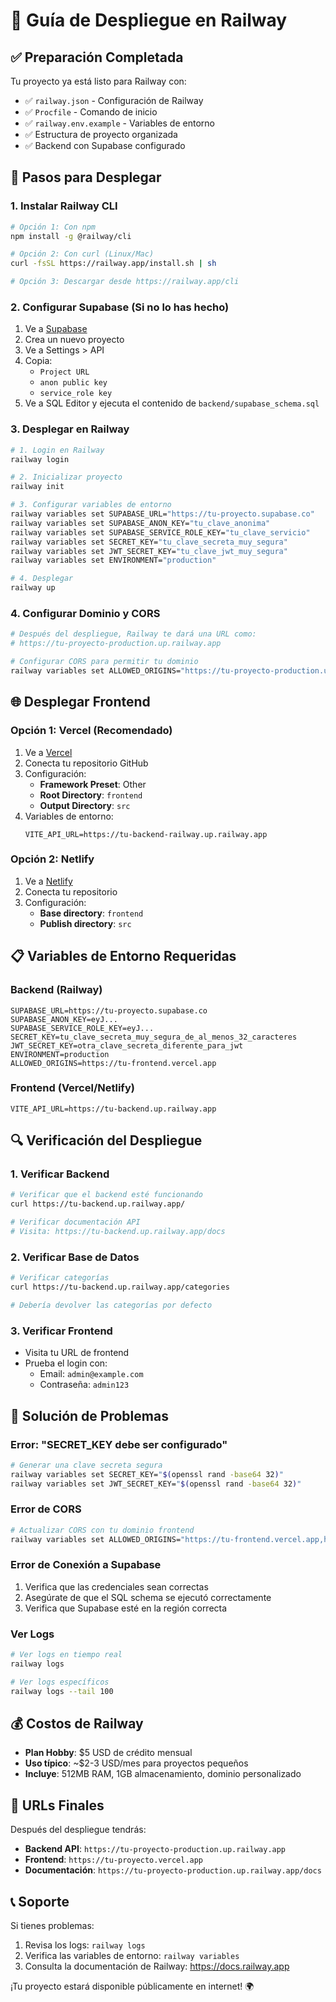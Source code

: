 # 🚀 Guía de Despliegue en Railway

## ✅ Preparación Completada

Tu proyecto ya está listo para Railway con:
- ✅ `railway.json` - Configuración de Railway
- ✅ `Procfile` - Comando de inicio
- ✅ `railway.env.example` - Variables de entorno
- ✅ Estructura de proyecto organizada
- ✅ Backend con Supabase configurado

## 🔧 Pasos para Desplegar

### 1. Instalar Railway CLI

```bash
# Opción 1: Con npm
npm install -g @railway/cli

# Opción 2: Con curl (Linux/Mac)
curl -fsSL https://railway.app/install.sh | sh

# Opción 3: Descargar desde https://railway.app/cli
```

### 2. Configurar Supabase (Si no lo has hecho)

1. Ve a [Supabase](https://supabase.com)
2. Crea un nuevo proyecto
3. Ve a Settings > API
4. Copia:
   - `Project URL`
   - `anon public key`
   - `service_role key`
5. Ve a SQL Editor y ejecuta el contenido de `backend/supabase_schema.sql`

### 3. Desplegar en Railway

```bash
# 1. Login en Railway
railway login

# 2. Inicializar proyecto
railway init

# 3. Configurar variables de entorno
railway variables set SUPABASE_URL="https://tu-proyecto.supabase.co"
railway variables set SUPABASE_ANON_KEY="tu_clave_anonima"
railway variables set SUPABASE_SERVICE_ROLE_KEY="tu_clave_servicio"
railway variables set SECRET_KEY="tu_clave_secreta_muy_segura"
railway variables set JWT_SECRET_KEY="tu_clave_jwt_muy_segura"
railway variables set ENVIRONMENT="production"

# 4. Desplegar
railway up
```

### 4. Configurar Dominio y CORS

```bash
# Después del despliegue, Railway te dará una URL como:
# https://tu-proyecto-production.up.railway.app

# Configurar CORS para permitir tu dominio
railway variables set ALLOWED_ORIGINS="https://tu-proyecto-production.up.railway.app"
```

## 🌐 Desplegar Frontend

### Opción 1: Vercel (Recomendado)

1. Ve a [Vercel](https://vercel.com)
2. Conecta tu repositorio GitHub
3. Configuración:
   - **Framework Preset**: Other
   - **Root Directory**: `frontend`
   - **Output Directory**: `src`
4. Variables de entorno:
   ```
   VITE_API_URL=https://tu-backend-railway.up.railway.app
   ```

### Opción 2: Netlify

1. Ve a [Netlify](https://netlify.com)
2. Conecta tu repositorio
3. Configuración:
   - **Base directory**: `frontend`
   - **Publish directory**: `src`

## 📋 Variables de Entorno Requeridas

### Backend (Railway)
```env
SUPABASE_URL=https://tu-proyecto.supabase.co
SUPABASE_ANON_KEY=eyJ...
SUPABASE_SERVICE_ROLE_KEY=eyJ...
SECRET_KEY=tu_clave_secreta_muy_segura_de_al_menos_32_caracteres
JWT_SECRET_KEY=otra_clave_secreta_diferente_para_jwt
ENVIRONMENT=production
ALLOWED_ORIGINS=https://tu-frontend.vercel.app
```

### Frontend (Vercel/Netlify)
```env
VITE_API_URL=https://tu-backend.up.railway.app
```

## 🔍 Verificación del Despliegue

### 1. Verificar Backend
```bash
# Verificar que el backend esté funcionando
curl https://tu-backend.up.railway.app/

# Verificar documentación API
# Visita: https://tu-backend.up.railway.app/docs
```

### 2. Verificar Base de Datos
```bash
# Verificar categorías
curl https://tu-backend.up.railway.app/categories

# Debería devolver las categorías por defecto
```

### 3. Verificar Frontend
- Visita tu URL de frontend
- Prueba el login con:
  - Email: `admin@example.com`
  - Contraseña: `admin123`

## 🚨 Solución de Problemas

### Error: "SECRET_KEY debe ser configurado"
```bash
# Generar una clave secreta segura
railway variables set SECRET_KEY="$(openssl rand -base64 32)"
railway variables set JWT_SECRET_KEY="$(openssl rand -base64 32)"
```

### Error de CORS
```bash
# Actualizar CORS con tu dominio frontend
railway variables set ALLOWED_ORIGINS="https://tu-frontend.vercel.app,https://tu-backend.up.railway.app"
```

### Error de Conexión a Supabase
1. Verifica que las credenciales sean correctas
2. Asegúrate de que el SQL schema se ejecutó correctamente
3. Verifica que Supabase esté en la región correcta

### Ver Logs
```bash
# Ver logs en tiempo real
railway logs

# Ver logs específicos
railway logs --tail 100
```

## 💰 Costos de Railway

- **Plan Hobby**: $5 USD de crédito mensual
- **Uso típico**: ~$2-3 USD/mes para proyectos pequeños
- **Incluye**: 512MB RAM, 1GB almacenamiento, dominio personalizado

## 🎯 URLs Finales

Después del despliegue tendrás:
- **Backend API**: `https://tu-proyecto-production.up.railway.app`
- **Frontend**: `https://tu-proyecto.vercel.app`
- **Documentación**: `https://tu-proyecto-production.up.railway.app/docs`

## 📞 Soporte

Si tienes problemas:
1. Revisa los logs: `railway logs`
2. Verifica las variables de entorno: `railway variables`
3. Consulta la documentación de Railway: https://docs.railway.app

¡Tu proyecto estará disponible públicamente en internet! 🌍